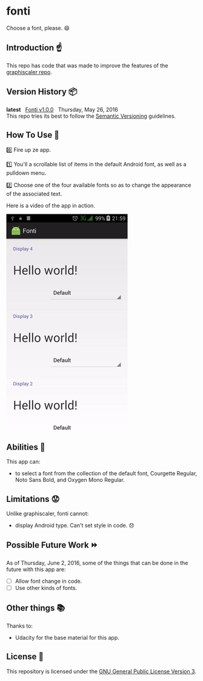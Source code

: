 # fonti

Choose a font, please. :smile:

## Introduction :point_up:

This repo has code that was made to improve the features of the [graphiscaler repo](https://github.com/joshua-kairu/graphiscaler).

## Version History :package:

**latest**&nbsp;&nbsp;&nbsp;[Fonti v1.0.0](https://github.com/joshua-kairu/fonti/releases/download/v1.0.0/fonti-v1.0.0.apk)&nbsp;&nbsp;&nbsp;Thursday, May 26, 2016<br/>
This repo tries its best to follow the [Semantic Versioning](http://semver.org/) guidelines.

## How To Use :wrench:

:zero: Fire up ze app.<br/>

:one: You'll a scrollable list of items in the default Android font, as well as a pulldown menu.

:two: Choose one of the four available fonts so as to change the appearance of the associated text.

Here is a video of the app in action.

![](screen-records/fonti-2016-06-02-214602.gif) 

## Abilities :muscle:

This app can:
* to select a font from the collection of the default font, Courgette Regular, Noto Sans Bold, and Oxygen Mono Regular.

## Limitations :worried:

Unlike graphiscaler, fonti cannot:
* display Android type. Can't set style in code. :disappointed:

## Possible Future Work :fast_forward:

As of Thursday, June 2, 2016, some of the things that can be done in the future with this app are: 
- [ ] Allow font change in code.
- [ ] Use other kinds of fonts.

## Other things :books:

Thanks to:
* Udacity for the base material for this app.

## License :lock_with_ink_pen:

This repository is licensed under the [GNU General Public License Version 3](http://www.gnu.org/licenses/gpl-3.0.en.html).
